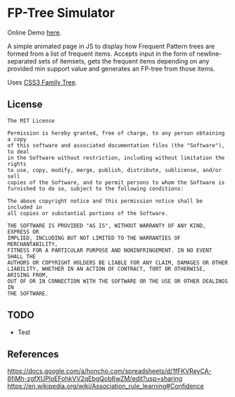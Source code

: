 # FP-Tree Simulator

Online Demo [here](https://planktonfun.github.io/FPTreeSimulator/).

A simple animated page in JS to display how Frequent Pattern trees are formed 
from a list of frequent items. Accepts input in the form of newline-separated 
sets of itemsets, gets the frequent items depending on any provided min support 
value and generates an FP-tree from those items.

Uses [CSS3 Family Tree](http://thecodeplayer.com/walkthrough/css3-family-tree).

License
-------

    The MIT License

    Permission is hereby granted, free of charge, to any person obtaining a copy
    of this software and associated documentation files (the "Software"), to deal
    in the Software without restriction, including without limitation the rights
    to use, copy, modify, merge, publish, distribute, sublicense, and/or sell
    copies of the Software, and to permit persons to whom the Software is
    furnished to do so, subject to the following conditions:

    The above copyright notice and this permission notice shall be included in
    all copies or substantial portions of the Software.

    THE SOFTWARE IS PROVIDED "AS IS", WITHOUT WARRANTY OF ANY KIND, EXPRESS OR
    IMPLIED, INCLUDING BUT NOT LIMITED TO THE WARRANTIES OF MERCHANTABILITY,
    FITNESS FOR A PARTICULAR PURPOSE AND NONINFRINGEMENT. IN NO EVENT SHALL THE
    AUTHORS OR COPYRIGHT HOLDERS BE LIABLE FOR ANY CLAIM, DAMAGES OR OTHER
    LIABILITY, WHETHER IN AN ACTION OF CONTRACT, TORT OR OTHERWISE, ARISING FROM,
    OUT OF OR IN CONNECTION WITH THE SOFTWARE OR THE USE OR OTHER DEALINGS IN
    THE SOFTWARE.

TODO
----

* Test

References
----
https://docs.google.com/a/honcho.com/spreadsheets/d/1fFKVReyCA-6fiMh-zgfXUPloEFohkVV2qEbgQob6wZM/edit?usp=sharing
https://en.wikipedia.org/wiki/Association_rule_learning#Confidence
